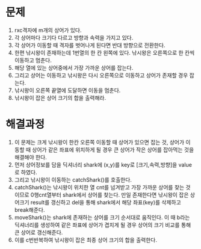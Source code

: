 # 문제
1. rxc격자에 m개의 상어가 있다.
2. 각 상어마다 크기다 다르고 방향과 속력을 가지고 있다.
3. 각 상어가 이동할 때 격자를 벗어나게 된다면 반대 방향으로 전환한다.
4. 한편 낚시왕이 존재하는데 1번열의 한 칸 왼쪽에 있다. 낚시왕은 오른쪽으로 한 칸씩 이동하고 멈춘다.
5. 해당 열에 있는 상어중에서 가장 가까운 상어를 잡는다.
6. 그리고 상어는 이동하고 낚시왕은 다시 오른쪽으로 이동하고 상어가 존재할 경우 잡는다.
7. 낚시왕이 오른쪽 끝열에 도달하면 이동을 멈춘다.
8. 낚시왕이 잡은 상어 크기의 합을 출력해라.



# 해결과정
1. 이 문제는 크게 낚시왕이 한칸 오른쪽 이동할 때 상어가 있으면 잡는 것,
   상어가 이동할 때 상어가 같은 좌표에 위치하게 될 경우 큰 상어가 작은 상어를 잡아먹는 것을 해결해야 한다.
2. 먼저 상어정보를 담을 딕셔너리 shark에 (x,y)를 key로 [크기,속력,방향]을 value로 하였다.
3. 그리고 낚시왕이 이동하는 catchShark()를 호출한다.
4. catchShark()는 낚시왕이 위치한 열 cnt를 넘겨받고 가장 가까운 상어를 찾는 것이므로 0행cnt열부터 shark에서 상어를 찾는다.
   만일 존재한다면 낚시왕이 잡은 상어크기 result를 갱신하고 del을 통해 shark에서 해당 좌표(key)를 삭제하고 break해준다. 
5. moveShark()는 shark에 존재하는 상어를 크기 순서대로 움직인다. 이 때 b라는 딕셔너리를 생성하여 같은 좌표에 상어가 겹치게 될 경우
   상어의 크기 비교를 통해 큰 상어로 갱신해준다.
6. 이를 c번반복하여 낚시왕이 잡은 최종 상어 크기의 합을 출력한다.